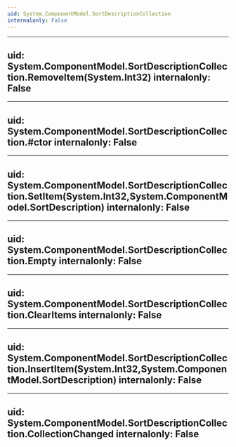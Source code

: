 ```yaml
---
uid: System.ComponentModel.SortDescriptionCollection
internalonly: False
---
```


---
uid: System.ComponentModel.SortDescriptionCollection.RemoveItem(System.Int32)
internalonly: False
---

---
uid: System.ComponentModel.SortDescriptionCollection.#ctor
internalonly: False
---

---
uid: System.ComponentModel.SortDescriptionCollection.SetItem(System.Int32,System.ComponentModel.SortDescription)
internalonly: False
---

---
uid: System.ComponentModel.SortDescriptionCollection.Empty
internalonly: False
---

---
uid: System.ComponentModel.SortDescriptionCollection.ClearItems
internalonly: False
---

---
uid: System.ComponentModel.SortDescriptionCollection.InsertItem(System.Int32,System.ComponentModel.SortDescription)
internalonly: False
---

---
uid: System.ComponentModel.SortDescriptionCollection.CollectionChanged
internalonly: False
---
